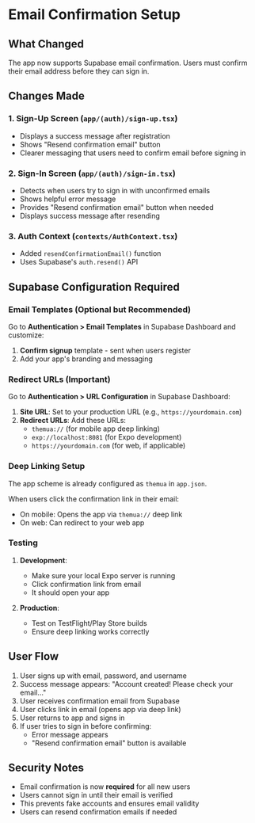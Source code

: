 # Email Confirmation Setup

## What Changed

The app now supports Supabase email confirmation. Users must confirm their email address before they can sign in.

## Changes Made

### 1. Sign-Up Screen (`app/(auth)/sign-up.tsx`)

- Displays a success message after registration
- Shows "Resend confirmation email" button
- Clearer messaging that users need to confirm email before signing in

### 2. Sign-In Screen (`app/(auth)/sign-in.tsx`)

- Detects when users try to sign in with unconfirmed emails
- Shows helpful error message
- Provides "Resend confirmation email" button when needed
- Displays success message after resending

### 3. Auth Context (`contexts/AuthContext.tsx`)

- Added `resendConfirmationEmail()` function
- Uses Supabase's `auth.resend()` API

## Supabase Configuration Required

### Email Templates (Optional but Recommended)

Go to **Authentication > Email Templates** in Supabase Dashboard and customize:

1. **Confirm signup** template - sent when users register
2. Add your app's branding and messaging

### Redirect URLs (Important)

Go to **Authentication > URL Configuration** in Supabase Dashboard:

1. **Site URL**: Set to your production URL (e.g., `https://yourdomain.com`)
2. **Redirect URLs**: Add these URLs:
   - `themua://` (for mobile app deep linking)
   - `exp://localhost:8081` (for Expo development)
   - `https://yourdomain.com` (for web, if applicable)

### Deep Linking Setup

The app scheme is already configured as `themua` in `app.json`.

When users click the confirmation link in their email:

- On mobile: Opens the app via `themua://` deep link
- On web: Can redirect to your web app

### Testing

1. **Development**:

   - Make sure your local Expo server is running
   - Click confirmation link from email
   - It should open your app

2. **Production**:
   - Test on TestFlight/Play Store builds
   - Ensure deep linking works correctly

## User Flow

1. User signs up with email, password, and username
2. Success message appears: "Account created! Please check your email..."
3. User receives confirmation email from Supabase
4. User clicks link in email (opens app via deep link)
5. User returns to app and signs in
6. If user tries to sign in before confirming:
   - Error message appears
   - "Resend confirmation email" button is available

## Security Notes

- Email confirmation is now **required** for all new users
- Users cannot sign in until their email is verified
- This prevents fake accounts and ensures email validity
- Users can resend confirmation emails if needed
